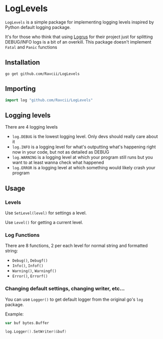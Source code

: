 # LogLevels

`LogLevels` is a simple package for implementing logging levels inspired by Python default logging package.

It's for those who think that using [Logrus]([https://github.com/sirupsen/logrus]) for their project just for splitting DEBUG/INFO logs is a bit of an overkill.
This package doesn't implement `Fatal` and `Panic` functions
## Installation

```
go get github.com/Ravcii/LogLevels
```

## Importing

```go
import log "github.com/Ravcii/LogLevels"
```

## Logging levels

There are 4 logging levels

* `log.DEBUG` is the lowest logging level. Only devs should really care about it
* `log.INFO` is a logging level for what's outputting what's happening right now in your code, but not as detailed as DEBUG
* `log.WARNING` is a logging level at which your program still runs but you want to at least wanna check what happened
* `log.ERROR` is a logging level at which something would likely crash your program

## Usage

### Levels
Use `SetLevel(level)` for settings a level.

Use `Level()` for getting a current level.

### Log Functions
There are 8 functions, 2 per each level for normal string and formatted string:
* `Debug()`, `Debugf()`
* `Info()`, `Infof()`
* `Warning()`, `Warningf()`
* `Error()`, `Errorf()`

 ### Changing default settings, changing writer, etc...

You can use `Logger()` to get default logger from the original go's `log` package.

Example:
```go
var buf bytes.Buffer

log.Logger().SetWriter(&buf)
```